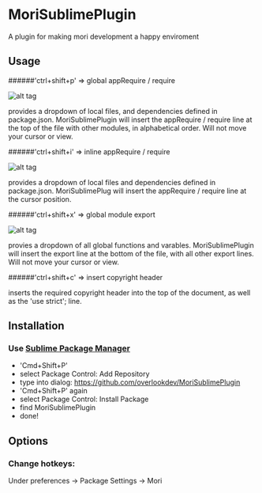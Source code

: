# MoriSublimePlugin
A plugin for making mori development a happy enviroment

## Usage
######'ctrl+shift+p' => global appRequire / require

![alt tag](https://raw.githubusercontent.com/overlookdev/MoriSublimePlugin/master/images/ctrlShiftP.gif)

provides a dropdown of local files, and dependencies defined in package.json.
MoriSublimePlugin will insert the appRequire / require line at the top of the file with other modules, in alphabetical order.
Will not move your cursor or view.

######'ctrl+shift+i' => inline appRequire / require

![alt tag](https://raw.githubusercontent.com/overlookdev/MoriSublimePlugin/master/images/ctrlShiftI.gif)

provides a dropdown of local files and dependencies defined in package.json.
MoriSublimePlug will insert the appRequire / require line at the cursor position.

######'ctrl+shift+x' => global module export

![alt tag](https://raw.githubusercontent.com/overlookdev/MoriSublimePlugin/master/images/ctrlShiftX.gif)

provies a dropdown of all global functions and varables.
MoriSublimePlugin will insert the export line at the bottom of the file, with all other export lines.
Will not move your cursor or view.

######'ctrl+shift+c' => insert copyright header

inserts the required copyright header into the top of the document, as well as the 'use strict'; line.

## Installation
### Use [Sublime Package Manager](http://wbond.net/sublime_packages/package_control)

* 'Cmd+Shift+P'
* select Package Control: Add Repository
* type into dialog: https://github.com/overlookdev/MoriSublimePlugin
* 'Cmd+Shift+P' again
* select Package Control: Install Package
* find MoriSublimePlugin
* done!

## Options
### Change hotkeys:
Under preferences -> Package Settings -> Mori

